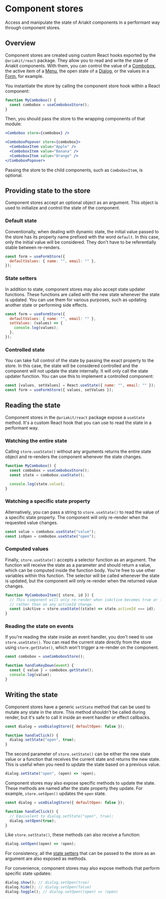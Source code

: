 # Component stores

<p data-description>
  Access and manipulate the state of Ariakit components in a performant way through component stores.
</p>

## Overview

Component stores are created using custom React hooks exported by the `@ariakit/react` package. They allow you to read and write the state of Ariakit components. With them, you can control the value of a [Combobox](/components/combobox), the active item of a [Menu](/components/menu), the open state of a [Dialog](/components/dialog), or the values in a [Form](/components/form), for example.

You instantiate the store by calling the component store hook within a React component:

```js
function MyCombobox() {
  const combobox = useComboboxStore();
}
```

Then, you should pass the store to the wrapping components of that module:

```jsx {1,3}
<Combobox store={combobox} />

<ComboboxPopover store={combobox}>
  <ComboboxItem value="Apple" />
  <ComboboxItem value="Banana" />
  <ComboboxItem value="Orange" />
</ComboboxPopover>
```

Passing the store to the child components, such as `ComboboxItem`, is optional.

## Providing state to the store

Component stores accept an optional object as an argument. This object is used to initialize and control the state of the component.

### Default state

Conventionally, when dealing with dynamic state, the initial value passed to the store has its property name prefixed with the word `default`. In this case, only the initial value will be considered. They don't have to be referentially stable between re-renders.

```js
const form = useFormStore({
  defaultValues: { name: "", email: "" },
});
```

### State setters

In addition to state, component stores may also accept state updater functions. These functions are called with the new state whenever the state is updated. You can use them for various purposes, such as updating another state or performing side effects.

```js {3-5}
const form = useFormStore({
  defaultValues: { name: "", email: "" },
  setValues: (values) => {
    console.log(values);
  },
});
```

### Controlled state

You can take full control of the state by passing the exact property to the store. In this case, the state will be considered controlled and the component will not update the state internally. It will only call the state updater function. You can use this to implement a controlled component:

```js
const [values, setValues] = React.useState({ name: "", email: "" });
const form = useFormStore({ values, setValues });
```

## Reading the state

Component stores in the `@ariakit/react` package expose a `useState` method. It's a custom React hook that you can use to read the state in a performant way.

### Watching the entire state

Calling `store.useState()` without any arguments returns the entire state object and re-renders the component whenever the state changes.

```js {3}
function MyCombobox() {
  const combobox = useComboboxStore();
  const state = combobox.useState();

  console.log(state.value);
}
```

### Watching a specific state property

Alternatively, you can pass a string to `store.useState()` to read the value of a specific state property. The component will only re-render when the requested value changes.

```js
const value = combobox.useState("value");
const isOpen = combobox.useState("open");
```

### Computed values

Finally, `store.useState()` accepts a selector function as an argument. The function will receive the state as a parameter and should return a value, which can be computed inside the function body. You're free to use other variables within this function. The selector will be called whenever the state is updated, but the component will only re-render when the returned value changes.

```js
function MyComboboxItem({ store, id }) {
  // This component will only re-render when isActive becomes true or false,
  // rather than on any activeId change.
  const isActive = store.useState((state) => state.activeId === id);
}
```

### Reading the state on events

If you're reading the state inside an event handler, you don't need to use `store.useState()`. You can read the current state directly from the store using `store.getState()`, which won't trigger a re-render on the component.

```js {4}
const combobox = useComboboxStore();

function handleKeyDown(event) {
  const { value } = combobox.getState();
  console.log(value);
}
```

## Writing the state

Component stores have a generic `setState` method that can be used to mutate any state in the store. This method shouldn't be called during render, but it's safe to call it inside an event handler or effect callbacks.

```js {4}
const dialog = useDialogStore({ defaultOpen: false });

function handleClick() {
  dialog.setState("open", true);
}
```

The second parameter of `store.setState()` can be either the new state value or a function that receives the current state and returns the new state. This is useful when you need to update the state based on a previous value.

```js
dialog.setState("open", (open) => !open);
```

Component stores may also expose specific methods to update the state. These methods are named after the state property they update. For example, `store.setOpen()` updates the `open` state.

```js {4}
const dialog = useDialogStore({ defaultOpen: false });

function handleClick() {
  // Equivalent to dialog.setState("open", true);
  dialog.setOpen(true);
}
```

Like `store.setState()`, these methods can also receive a function:

```js
dialog.setOpen((open) => !open);
```

For consistency, all the [state setters](#state-setters) that can be passed to the store as an argument are also exposed as methods.

For convenience, component stores may also expose methods that perform specific state updates:

```js
dialog.show(); // dialog.setOpen(true)
dialog.hide(); // dialog.setOpen(false)
dialog.toggle(); // dialog.setOpen((open) => !open)
```
